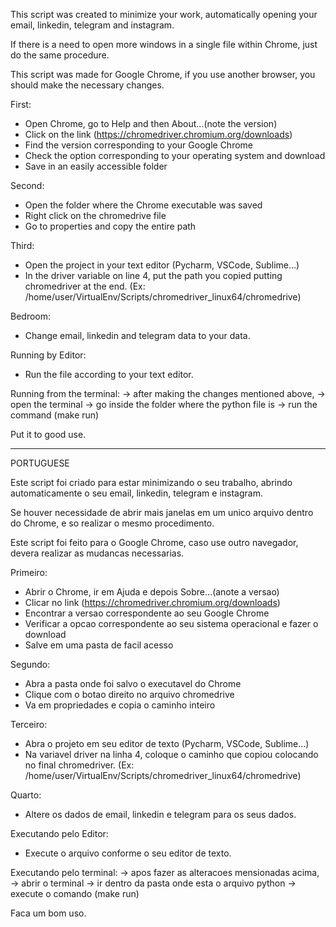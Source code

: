 This script was created to minimize your work, automatically opening your email, linkedin, telegram and instagram.

If there is a need to open more windows in a single file within Chrome, just do the same procedure.

This script was made for Google Chrome, if you use another browser, you should make the necessary changes.

First:
- Open Chrome, go to Help and then About...(note the version)
- Click on the link (https://chromedriver.chromium.org/downloads)
- Find the version corresponding to your Google Chrome
- Check the option corresponding to your operating system and download
- Save in an easily accessible folder

Second:
- Open the folder where the Chrome executable was saved
- Right click on the chromedrive file
- Go to properties and copy the entire path

Third:
- Open the project in your text editor (Pycharm, VSCode, Sublime...)
- In the driver variable on line 4, put the path you copied putting chromedriver at the end. (Ex: /home/user/VirtualEnv/Scripts/chromedriver_linux64/chromedrive)

Bedroom:
- Change email, linkedin and telegram data to your data.

Running by Editor:
- Run the file according to your text editor.

Running from the terminal:
-> after making the changes mentioned above,
-> open the terminal
-> go inside the folder where the python file is
-> run the command (make run)

Put it to good use.

------------------------------------------------------------------------------------------------------------------------

PORTUGUESE

Este script foi criado para estar minimizando o seu trabalho, abrindo automaticamente o seu email, linkedin, telegram e instagram. 

Se houver necessidade de abrir mais janelas em um unico arquivo dentro do Chrome, e so realizar o mesmo procedimento.

Este script foi feito para o Google Chrome, caso use outro navegador, devera realizar as mudancas necessarias.

Primeiro: 
- Abrir o Chrome, ir em Ajuda e depois Sobre...(anote a versao)
- Clicar no link (https://chromedriver.chromium.org/downloads)
- Encontrar a versao correspondente ao seu Google Chrome
- Verificar a opcao correspondente ao seu sistema operacional e fazer o download
- Salve em uma pasta de facil acesso

Segundo:
- Abra a pasta onde foi salvo o executavel do Chrome
- Clique com o botao direito no arquivo chromedrive
- Va em propriedades e copia o caminho inteiro

Terceiro:
- Abra o projeto em seu editor de texto (Pycharm, VSCode, Sublime...)
- Na variavel driver na linha 4, coloque o caminho que copiou colocando no final chromedriver. (Ex: /home/user/VirtualEnv/Scripts/chromedriver_linux64/chromedrive)

Quarto:
- Altere os dados de email, linkedin e telegram para os seus dados.

Executando pelo Editor:
- Execute o arquivo conforme o seu editor de texto.

Executando pelo terminal:
-> apos fazer as alteracoes mensionadas acima,
-> abrir o terminal 
-> ir dentro da pasta onde esta o arquivo python
-> execute o comando (make run)

Faca um bom uso.